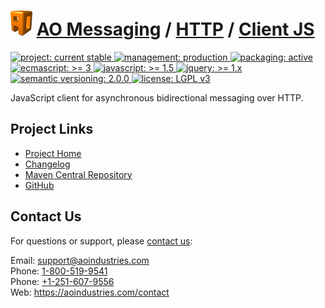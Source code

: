 # [<img src="ao-logo.png" alt="AO Logo" width="35" height="40">](https://github.com/aoindustries) [AO Messaging](https://github.com/aoindustries/ao-messaging) / [HTTP](https://github.com/aoindustries/ao-messaging-http) / [Client JS](https://github.com/aoindustries/ao-messaging-http-client-js)
<p>
	<a href="https://aoindustries.com/life-cycle#project-current-stable">
		<img src="https://aoindustries.com/ao-badges/project-current-stable.svg" alt="project: current stable" />
	</a>
	<a href="https://aoindustries.com/life-cycle#management-production">
		<img src="https://aoindustries.com/ao-badges/management-production.svg" alt="management: production" />
	</a>
	<a href="https://aoindustries.com/life-cycle#packaging-active">
		<img src="https://aoindustries.com/ao-badges/packaging-active.svg" alt="packaging: active" />
	</a>
	<br />
	<a href="http://www.ecma-international.org/publications/standards/Ecma-262.htm">
		<img src="https://aoindustries.com/ao-badges/ecmascript-3.svg" alt="ecmascript: &gt;= 3" />
	</a>
	<a href="https://developer.mozilla.org/en-US/docs/Web/JavaScript/New_in_JavaScript/1.5">
		<img src="https://aoindustries.com/ao-badges/javascript-1.5.svg" alt="javascript: &gt;= 1.5" />
	</a>
	<a href="https://api.jquery.com/">
		<img src="https://aoindustries.com/ao-badges/jquery-1.x.svg" alt="jquery: &gt;= 1.x" />
	</a>
	<a href="http://semver.org/spec/v2.0.0.html">
		<img src="https://aoindustries.com/ao-badges/semver-2.0.0.svg" alt="semantic versioning: 2.0.0" />
	</a>
	<a href="https://www.gnu.org/licenses/lgpl-3.0">
		<img src="https://aoindustries.com/ao-badges/license-lgpl-3.0.svg" alt="license: LGPL v3" />
	</a>
</p>

JavaScript client for asynchronous bidirectional messaging over HTTP.

## Project Links
* [Project Home](https://aoindustries.com/ao-messaging/http/client-js/)
* [Changelog](https://aoindustries.com/ao-messaging/http/client-js/changelog)
* [Maven Central Repository](https://search.maven.org/#search%7Cgav%7C1%7Cg:%22com.aoindustries%22%20AND%20a:%22ao-messaging-http-client-js%22)
* [GitHub](https://github.com/aoindustries/ao-messaging-http-client-js)

## Contact Us
For questions or support, please [contact us](https://aoindustries.com/contact):

Email: [support@aoindustries.com](mailto:support@aoindustries.com)  
Phone: [1-800-519-9541](tel:1-800-519-9541)  
Phone: [+1-251-607-9556](tel:+1-251-607-9556)  
Web: https://aoindustries.com/contact
